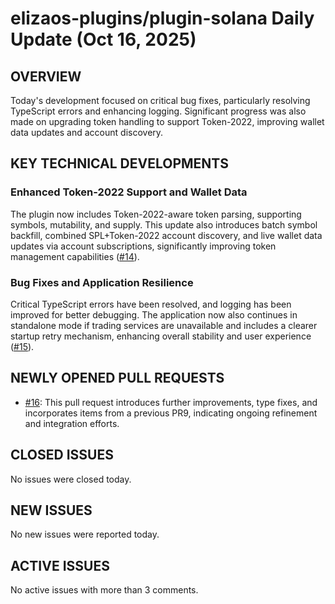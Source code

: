 # elizaos-plugins/plugin-solana Daily Update (Oct 16, 2025)
## OVERVIEW 
Today's development focused on critical bug fixes, particularly resolving TypeScript errors and enhancing logging. Significant progress was also made on upgrading token handling to support Token-2022, improving wallet data updates and account discovery.

## KEY TECHNICAL DEVELOPMENTS

### Enhanced Token-2022 Support and Wallet Data
The plugin now includes Token-2022-aware token parsing, supporting symbols, mutability, and supply. This update also introduces batch symbol backfill, combined SPL+Token-2022 account discovery, and live wallet data updates via account subscriptions, significantly improving token management capabilities ([#14](https://github.com/elizaos-plugins/plugin-solana/pull/14)).

### Bug Fixes and Application Resilience
Critical TypeScript errors have been resolved, and logging has been improved for better debugging. The application now also continues in standalone mode if trading services are unavailable and includes a clearer startup retry mechanism, enhancing overall stability and user experience ([#15](https://github.com/elizaos-plugins/plugin-solana/pull/15)).

## NEWLY OPENED PULL REQUESTS
- [#16](https://github.com/elizaos-plugins/plugin-solana/pull/16): This pull request introduces further improvements, type fixes, and incorporates items from a previous PR9, indicating ongoing refinement and integration efforts.

## CLOSED ISSUES
No issues were closed today.

## NEW ISSUES
No new issues were reported today.

## ACTIVE ISSUES
No active issues with more than 3 comments.
